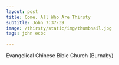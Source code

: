 ```yaml
---
layout: post
title: Come, All Who Are Thirsty
subtitle: John 7:37-39
image: /thirsty/static/img/thumbnail.jpg
tags: john ecbc

---
```

Evangelical Chinese Bible Church (Burnaby)

